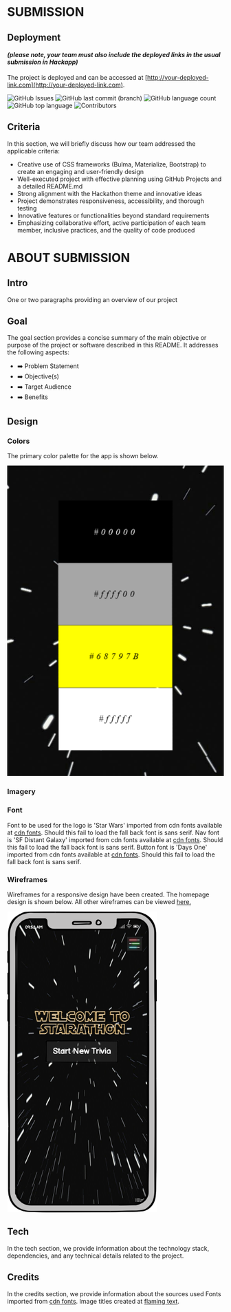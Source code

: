 
# SUBMISSION
## Deployment
#### _(please note, your team must also include the deployed links in the usual submission in Hackapp)_
The project is deployed and can be accessed at [http://your-deployed-link.com](http://your-deployed-link.com).

![GitHub Issues](https://img.shields.io/github/issues/EfthymiaKakoulidou/starathon?style=flat)
![GitHub last commit (branch)](https://img.shields.io/github/last-commit/EfthymiaKakoulidou/starathon/main?style=flat)
![GitHub language count](https://img.shields.io/github/languages/count/EfthymiaKakoulidou/starathon?style=flat)
![GitHub top language](https://img.shields.io/github/languages/top/EfthymiaKakoulidou/starathon?style=flat)
![Contributors](https://img.shields.io/github/contributors/EfthymiaKakoulidou/starathon?style=flat)

## Criteria
In this section, we will briefly discuss how our team addressed the applicable criteria:

-  Creative use of CSS frameworks (Bulma, Materialize, Bootstrap) to create an engaging and user-friendly design
-  Well-executed project with effective planning using GitHub Projects and a detailed README.md
-  Strong alignment with the Hackathon theme and innovative ideas
-  Project demonstrates responsiveness, accessibility, and thorough testing
-  Innovative features or functionalities beyond standard requirements
-  Emphasizing collaborative effort, active participation of each team member, inclusive practices, and the quality of code produced

# ABOUT SUBMISSION
## Intro
One or two paragraphs providing an overview of our project

## Goal
The goal section provides a concise summary of the main objective or purpose of the project or software described in this README. It addresses the following aspects:

- ➡️ Problem Statement
- ➡️ Objective(s)
- ➡️ Target Audience
- ➡️ Benefits

## Design
### Colors
The primary color palette for the app is shown below.

![mobile phone wireframe of website](static/images/color-pallette.png)

### Imagery

### Font
 Font to be used for the logo is 'Star Wars' imported from cdn fonts available at [cdn fonts](https://www.cdnfonts.com). Should this fail to load the fall back font is sans serif.
 Nav font is 'SF Distant Galaxy' imported from cdn fonts available at [cdn fonts](https://www.cdnfonts.com). Should this fail to load the fall back font is sans serif.
 Button font is 'Days One' imported from cdn fonts available at [cdn fonts](https://www.cdnfonts.com). Should this fail to load the fall back font is sans serif.

### Wireframes
Wireframes for a responsive design have been created. The homepage design is shown below. All other wireframes can be viewed [here.](wireframes)

![mobile phone wireframe of website](wireframes/start-screen.png)

## Tech
In the tech section, we provide information about the technology stack, dependencies, and any technical details related to the project.

## Credits
In the credits section, we provide information about the sources used
Fonts imported from [cdn fonts](https://www.cdnfonts.com).
Image titles created at [flaming text](https://eu1.flamingtext.com).

